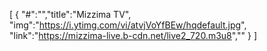 [ { "#":"","title":"Mizzima TV", "img":"https://i.ytimg.com/vi/atvjVoYfBEw/hqdefault.jpg", "link":"https://mizzima-live.b-cdn.net/live2_720.m3u8","" } ]
